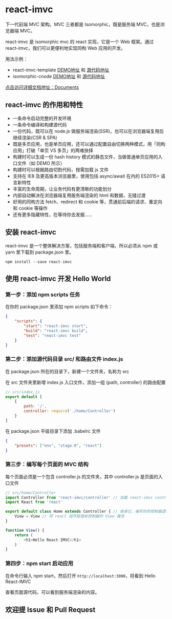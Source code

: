 # react-imvc

下一代前端 MVC 架构。MVC 三者都是 Isomorphic，既是服务端 MVC，也是浏览器端 MVC。

react-imvc 是 isomorphic mvc 的 react 实现，它是一个 Web 框架。通过 react-imvc，我们可以更便利地实现同构 Web 应用的开发。

用法示例：

- react-imvc-template [DEMO地址](https://lucifier129.github.io/react-imvc-template/publish/static/) 和 [源代码地址](https://github.com/Lucifier129/react-imvc-template)
- isomorphic-cnode [DEMO地址](https://lucifier129.github.io/isomorphic-cnode/publish/static/) 和 [源代码地址](https://github.com/Lucifier129/isomorphic-cnode)


[点击访问详细文档地址：Documents](./doc/index.md)

## react-imvc 的作用和特性

- 一条命令启动完整的开发环境
- 一条命令编译和构建源代码
- 一份代码，既可以在 node.js 做服务端渲染(SSR)，也可以在浏览器端复用后继续渲染(CSR & SPA)
- 既是多页应用，也是单页应用，还可以通过配置自由切换两种模式，用「同构应用」打破「单页 VS 多页」的两难抉择
- 构建时可以生成一份 hash history 模式的静态文件，当做普通单页应用的入口文件（如 DEMO 所示）
- 构建时可以根据路由切割代码，按需加载 js 文件
- 支持在 IE8 及更高版本浏览器里，使用包括 async/await 在内的 ES2015+ 语言新特性
- 丰富的生命周期，让业务代码有更清晰的功能划分
- 内部自动解决在浏览器端复用服务端渲染的 html 和数据，无缝过渡
- 好用的同构方法 fetch、redirect 和 cookie 等，贯通前后端的请求、重定向和 cookie 等操作
- 还有更多隐藏特性，在等待你去发掘……

## 安装 react-imvc

react-imvc 是一个整体解决方案，包括服务端和客户端，所以必须从 npm 或 yarn 里下载到 package.json 里。

```shell
npm install --save react-imvc
```

## 使用 react-imvc 开发 Hello World

### 第一步：添加 npm scripts 任务

在你的 package.json 里添加 npm scripts 如下命令：

```json
{
    "scripts": {
        "start": "react-imvc start",
        "build": "react-imvc build",
        "test": "react-imvc test"
    }
}
```

### 第二步：添加源代码目录 src/ 和路由文件 index.js

在 package.json 所在的目录下，新建一个文件夹，名称为 src

在 src 文件夹里新增 index.js 入口文件，添加一组 {path, controller} 的路由配置

```javascript
// src/index.js
export default [
    {
        path: '/',
        controller: require('./home/Controller')
    }
]
```

在 package.json 平级目录下添加 .babelrc 文件

```json
{
	"presets": ["env", "stage-0", "react"]
}
```

### 第三步：编写每个页面的 MVC 结构

每个页面必须是一个包含 controller.js 的文件夹，其中 controller.js 是页面的入口文件

```javascript
// src/home/Controller
import Controller from 'react-imvc/controller' // 加载 react-imvc controller 控制器
import React from 'react'

export default class Home extends Controller { // 继承它，编写你的控制器逻辑
    View = View // 将 react 组件赋值给控制器的 View 属性
}

function View() {
    return (
        <h1>Hello React-IMVC</h1>
    )
}
```

### 第四步：npm start 启动应用

在命令行输入 npm start，然后打开 `http://localhost:3000`，将看到 Hello React-IMVC

查看页面源代码，可以看到服务端渲染的内容。

## 欢迎提 Issue 和 Pull Request